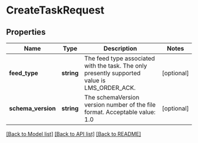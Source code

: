 # CreateTaskRequest

## Properties
Name | Type | Description | Notes
------------ | ------------- | ------------- | -------------
**feed_type** | **string** | The feed type associated with the task. The only presently supported value is LMS_ORDER_ACK. | [optional] 
**schema_version** | **string** | The schemaVersion version number of the file format. Acceptable value: 1.0 | [optional] 

[[Back to Model list]](../README.md#documentation-for-models) [[Back to API list]](../README.md#documentation-for-api-endpoints) [[Back to README]](../README.md)


